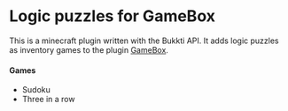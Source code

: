 # Logic puzzles for GameBox

This is a minecraft plugin written with the Bukkti API. It adds logic puzzles as inventory games to the plugin [GameBox](https://www.spigotmc.org/resources/37273/).


#### Games
- Sudoku
- Three in a row